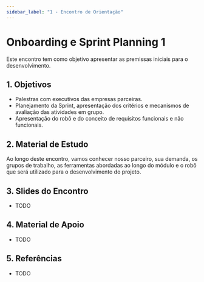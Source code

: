 ```yaml
---
sidebar_label: "1 - Encontro de Orientação"
---
```


# Onboarding e Sprint Planning 1	

Este encontro tem como objetivo apresentar as premissas iniciais para o desenvolvimento. 

## 1. Objetivos

- Palestras com executivos das empresas parceiras. 
- Planejamento da Sprint, apresentação dos critérios e mecanismos de avaliação das atividades em grupo.
- Apresentação do robô e do conceito de requisitos funcionais e não funcionais.

## 2. Material de Estudo

Ao longo deste encontro, vamos conhecer nosso parceiro, sua demanda, os grupos de trabalho, as ferramentas abordadas ao longo do módulo e o robô que será utilizado para o desenvolvimento do projeto.


## 3. Slides do Encontro

- TODO

## 4. Material de Apoio

- TODO

## 5. Referências

- TODO


